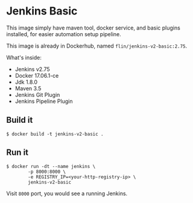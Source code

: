 # Jenkins Basic

This image simply have maven tool, docker service, and basic plugins installed,
for easier automation setup pipeline.

This image is already in Dockerhub, named `flin/jenkins-v2-basic:2.75`.

What's inside:

- Jenkins v2.75
- Docker 17.06.1-ce
- Jdk 1.8.0
- Maven 3.5
- Jenkins Git Plugin
- Jenkins Pipeline Plugin

## Build it

```
$ docker build -t jenkins-v2-basic .
```

## Run it

```
$ docker run -dt --name jenkins \
        -p 8000:8000 \
        -e REGISTRY_IP=<your-http-registry-ip> \
        jenkins-v2-basic
```

Visit `8000` port, you would see a running Jenkins.

